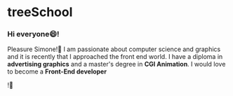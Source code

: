 # treeSchool

### Hi everyone😄!

<p>
Pleasure Simone!🥳
I am passionate about computer science and graphics and it is recently that I approached the front end world.
I have a diploma in <b>advertising graphics</b> and a master's degree in <b>CGI Animation</b>.
I would love to become a <b>Front-End developer</b>
</p>!💪

<img src="" alt="">
